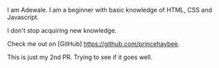 I am Adewale. I am a beginner with basic knowledge of HTML, CSS and Javascript. 

I don't stop acquiring new knowledge. 

Check me out  on [GitHub]  https://github.com/princehaybee. 

This is just my 2nd PR. Trying to see if it goes well. 
